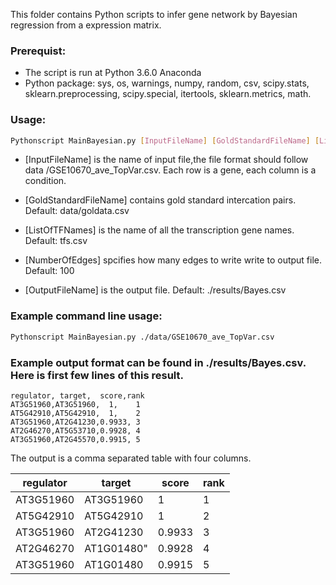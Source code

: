 This folder contains Python scripts to infer gene network by Bayesian regression from a expression matrix.

### Prerequist:

* The script is run at Python 3.6.0 Anaconda
* Python package: sys, os, warnings, numpy, random, csv, scipy.stats, sklearn.preprocessing, scipy.special, itertools, sklearn.metrics, math.

### Usage:
```bash
Pythonscript MainBayesian.py [InputFileName] [GoldStandardFileName] [ListOfTFNames] [NumberOfEdges] [OutputFileName]
```

* [InputFileName] is the name of input file,the file format should follow data /GSE10670_ave_TopVar.csv. Each row is a gene, each column is a condition.

* [GoldStandardFileName] contains gold standard intercation pairs. Default: data/goldata.csv

* [ListOfTFNames] is the name of all the transcription gene names. Default: tfs.csv

* [NumberOfEdges] spcifies how many edges to write write to output file. Default: 100

* [OutputFileName] is the output file. Default: ./results/Bayes.csv

### Example command line usage:
```bash
Pythonscript MainBayesian.py ./data/GSE10670_ave_TopVar.csv 
```
### Example output format can be found in ./results/Bayes.csv. Here is first few lines of this result.

```
regulator, target,  score,rank
AT3G51960,AT3G51960,  1,    1
AT5G42910,AT5G42910,  1,    2
AT3G51960,AT2G41230,0.9933, 3
AT2G46270,AT5G53710,0.9928, 4
AT3G51960,AT2G45570,0.9915, 5
``` 
The output is a comma separated table with four columns.

|regulator|target|score|rank|
|---|---|---|---|
|AT3G51960|AT3G51960|1|1|
|AT5G42910|AT5G42910|1|2|
|AT3G51960|AT2G41230|0.9933|3|
|AT2G46270|AT1G01480"|0.9928|4|
|AT3G51960|AT1G01480|0.9915|5|


